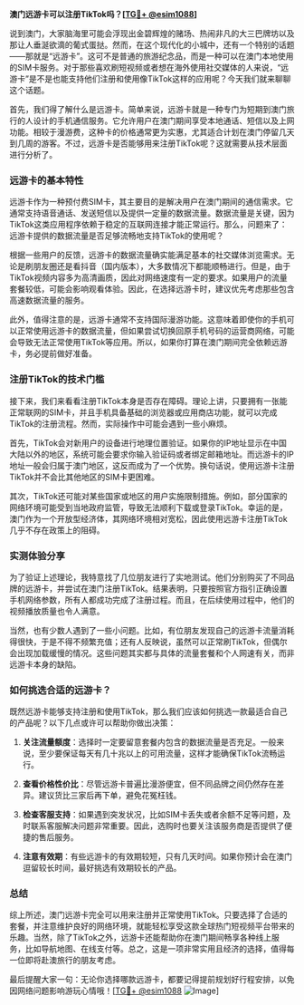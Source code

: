 **澳门远游卡可以注册TikTok吗？[[TG💪+ @esim1088](https://t.me/s/esim1088)]**

说到澳门，大家脑海里可能会浮现出金碧辉煌的赌场、热闹非凡的大三巴牌坊以及那让人垂涎欲滴的葡式蛋挞。然而，在这个现代化的小城中，还有一个特别的话题——那就是“远游卡”。这可不是普通的旅游纪念品，而是一种可以在澳门本地使用的SIM卡服务。对于那些喜欢刷短视频或者想在海外使用社交媒体的人来说，“远游卡”是不是也能支持他们注册和使用像TikTok这样的应用呢？今天我们就来聊聊这个话题。

首先，我们得了解什么是远游卡。简单来说，远游卡就是一种专门为短期到澳门旅行的人设计的手机通信服务。它允许用户在澳门期间享受本地通话、短信以及上网功能。相较于漫游费，这种卡的价格通常更为实惠，尤其适合计划在澳门停留几天到几周的游客。不过，远游卡是否能够用来注册TikTok呢？这就需要从技术层面进行分析了。

### **远游卡的基本特性**

远游卡作为一种预付费SIM卡，其主要目的是解决用户在澳门期间的通信需求。它通常支持语音通话、发送短信以及提供一定量的数据流量。数据流量是关键，因为TikTok这类应用程序依赖于稳定的互联网连接才能正常运行。那么，问题来了：远游卡提供的数据流量是否足够流畅地支持TikTok的使用呢？

根据一些用户的反馈，远游卡的数据流量确实能满足基本的社交媒体浏览需求。无论是刷朋友圈还是看抖音（国内版本），大多数情况下都能顺畅进行。但是，由于TikTok视频内容多为高清画质，因此对网络速度有一定的要求。如果用户的流量套餐较低，可能会影响观看体验。因此，在选择远游卡时，建议优先考虑那些包含高速数据流量的服务。

此外，值得注意的是，远游卡通常不支持国际漫游功能。这意味着即使你的手机可以正常使用远游卡的数据流量，但如果尝试切换回原手机号码的运营商网络，可能会导致无法正常使用TikTok等应用。所以，如果你打算在澳门期间完全依赖远游卡，务必提前做好准备。

### **注册TikTok的技术门槛**

接下来，我们来看看注册TikTok本身是否存在障碍。理论上讲，只要拥有一张能正常联网的SIM卡，并且手机具备基础的浏览器或应用商店功能，就可以完成TikTok的注册流程。然而，实际操作中可能会遇到一些小麻烦。

首先，TikTok会对新用户的设备进行地理位置验证。如果你的IP地址显示在中国大陆以外的地区，系统可能会要求你输入验证码或者绑定邮箱地址。而远游卡的IP地址一般会归属于澳门地区，这反而成为了一个优势。换句话说，使用远游卡注册TikTok并不会比其他地区的SIM卡更困难。

其次，TikTok还可能对某些国家或地区的用户实施限制措施。例如，部分国家的网络环境可能受到当地政府监管，导致无法顺利下载或登录TikTok。幸运的是，澳门作为一个开放型经济体，其网络环境相对宽松，因此使用远游卡注册TikTok几乎不存在政策上的阻碍。

### **实测体验分享**

为了验证上述理论，我特意找了几位朋友进行了实地测试。他们分别购买了不同品牌的远游卡，并尝试在澳门注册TikTok。结果表明，只要按照官方指引正确设置手机网络参数，所有人都成功完成了注册过程。而且，在后续使用过程中，他们的视频播放质量也令人满意。

当然，也有少数人遇到了一些小问题。比如，有位朋友发现自己的远游卡流量消耗得很快，于是不得不频繁充值；还有人反映说，虽然可以正常刷TikTok，但偶尔会出现加载缓慢的情况。这些问题其实都与具体的流量套餐和个人网速有关，而非远游卡本身的缺陷。

### **如何挑选合适的远游卡？**

既然远游卡能够支持注册和使用TikTok，那么我们应该如何挑选一款最适合自己的产品呢？以下几点或许可以帮助你做出决策：

1. **关注流量额度**：选择时一定要留意套餐内包含的数据流量是否充足。一般来说，至少要保证每天有几十兆以上的可用流量，这样才能确保TikTok流畅运行。

2. **查看价格性价比**：尽管远游卡普遍比漫游便宜，但不同品牌之间仍然存在差异。建议货比三家后再下单，避免花冤枉钱。

3. **检查客服支持**：如果遇到突发状况，比如SIM卡丢失或者余额不足等问题，及时联系客服解决问题非常重要。因此，选购时也要关注该服务商是否提供了便捷的售后服务。

4. **注意有效期**：有些远游卡的有效期较短，只有几天时间。如果你预计会在澳门逗留较长时间，最好挑选有效期较长的产品。

### **总结**

综上所述，澳门远游卡完全可以用来注册并正常使用TikTok。只要选择了合适的套餐，并注意维护良好的网络环境，就能轻松享受这款全球热门短视频平台带来的乐趣。当然，除了TikTok之外，远游卡还能帮助你在澳门期间畅享各种线上服务，比如导航地图、在线支付等。总之，这是一项非常实用且经济的选择，值得每一位即将赴澳旅行的朋友考虑。

最后提醒大家一句：无论你选择哪款远游卡，都要记得提前规划好行程安排，以免因网络问题影响游玩心情哦！[[TG💪+ @esim1088](https://t.me/s/esim1088) ![Image](https://i.postimg.cc/4NQfJmqS/Snipaste-2025-05-13-00-14-12.png)]